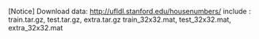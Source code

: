 [Notice]
Download data: http://ufldl.stanford.edu/housenumbers/
include : train.tar.gz, test.tar.gz, extra.tar.gz
          train_32x32.mat, test_32x32.mat, extra_32x32.mat